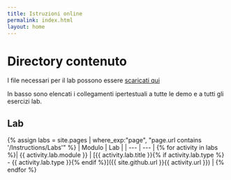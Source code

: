 ```yaml
---
title: Istruzioni online
permalink: index.html
layout: home
---
```


# Directory contenuto

I file necessari per il lab possono essere [scaricati qui](https://github.com/MicrosoftLearning/AZ500-AzureSecurityTechnologies/archive/master.zip)

In basso sono elencati i collegamenti ipertestuali a tutte le demo e a tutti gli esercizi lab.

## Lab

{% assign labs = site.pages | where_exp:"page", "page.url contains '/Instructions/Labs'" %}
| Modulo | Lab |
| --- | --- | 
{% for activity in labs  %}| {{ activity.lab.module }} | [{{ activity.lab.title }}{% if activity.lab.type %} - {{ activity.lab.type }}{% endif %}]({{ site.github.url }}{{ activity.url }}) |
{% endfor %}
